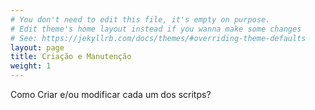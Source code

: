 ```yaml
---
# You don't need to edit this file, it's empty on purpose.
# Edit theme's home layout instead if you wanna make some changes
# See: https://jekyllrb.com/docs/themes/#overriding-theme-defaults
layout: page
title: Criação e Manutenção
weight: 1
---
```


Como Criar e/ou modificar cada um dos scritps?
